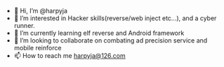 - 👋 Hi, I’m @harpyja
- 👀 I’m interested in Hacker skills(reverse/web inject etc...), and a cyber runner. 
- 🌱 I’m currently learning elf reverse and Android framework
- 💞️ I’m looking to collaborate on combating ad precision service and mobile reinforce
- 📫 How to reach me harpyja@126.com

<!---
harpyja/harpyja is a ✨ special ✨ repository because its `README.md` (this file) appears on your GitHub profile.
You can click the Preview link to take a look at your changes.
--->
